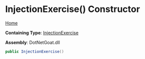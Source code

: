# InjectionExercise\(\) Constructor

[Home](../../../../../README.md)

**Containing Type**: [InjectionExercise](../README.md)

**Assembly**: DotNetGoat\.dll

```csharp
public InjectionExercise()
```

